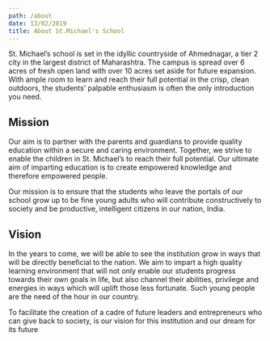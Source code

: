 ```yaml
---
path: /about
date: 13/02/2019
title: About St.Michael's School
---
```

St. Michael’s school is set in the idyllic countryside of Ahmednagar, a tier 2 city in the largest district of Maharashtra. The campus is spread over 6 acres of fresh open land with over 10 acres set aside for future expansion. With ample room to learn and reach their full potential in the crisp, clean outdoors, the students’ palpable enthusiasm is often the only introduction you need.

## Mission

Our aim is to partner with the parents and guardians to provide quality education within a secure and caring environment. Together, we strive to enable the children in St. Michael’s to reach their full potential. Our ultimate aim of imparting education is to create empowered knowledge and therefore empowered people.

Our mission is to ensure that the students who leave the portals of our school grow up to be fine young adults who will contribute constructively to society and be productive, intelligent citizens in our nation, India.

## Vision

In the years to come, we will be able to see the institution grow in ways that will be directly beneficial to the nation. We aim to impart a high quality learning environment that will not only enable our students progress towards their own goals in life, but also channel their abilities, privilege and energies in ways which will uplift those less fortunate. Such young people are the need of the hour in our country. 

To facilitate the creation of a cadre of future leaders and entrepreneurs who can give back to society, is our vision for this institution and our dream for its future
